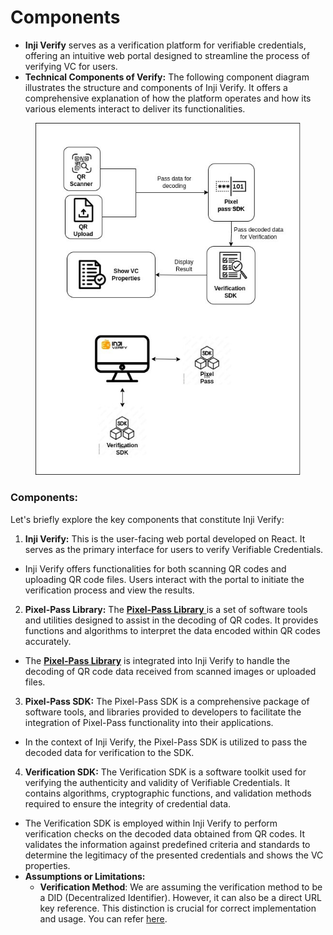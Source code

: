 # Components

* **Inji Verify** serves as a verification platform for verifiable credentials, offering an intuitive web portal designed to streamline the process of verifying VC for users.
* **Technical Components of Verify:** The following component diagram illustrates the structure and components of Inji Verify. It offers a comprehensive explanation of how the platform operates and how its various elements interact to deliver its functionalities.

<figure><img src="../../.gitbook/assets/Inji Verify Arch 2 (1).jpg" alt=""><figcaption></figcaption></figure>

### Components:

Let's briefly explore the key components that constitute Inji Verify:

1. **Inji Verify:** This is the user-facing web portal developed on React. It serves as the primary interface for users to verify Verifiable Credentials.

* Inji Verify offers functionalities for both scanning QR codes and uploading QR code files. Users interact with the portal to initiate the verification process and view the results.

2. **Pixel-Pass Library:** The [**Pixel-Pass Library** ](https://www.npmjs.com/package/@mosip/pixelpass/v/0.1.6)is a set of software tools and utilities designed to assist in the decoding of QR codes. It provides functions and algorithms to interpret the data encoded within QR codes accurately.&#x20;

* The [**Pixel-Pass Library**](https://www.npmjs.com/package/@mosip/pixelpass/v/0.1.6) is integrated into Inji Verify to handle the decoding of QR code data received from scanned images or uploaded files.

3. **Pixel-Pass SDK:** The Pixel-Pass SDK is a comprehensive package of software tools, and libraries provided to developers to facilitate the integration of Pixel-Pass functionality into their applications.&#x20;

* In the context of Inji Verify, the Pixel-Pass SDK is utilized to pass the decoded data for verification to the SDK.&#x20;

4. **Verification SDK:** The Verification SDK is a software toolkit used for verifying the authenticity and validity of Verifiable Credentials. It contains algorithms, cryptographic functions, and validation methods required to ensure the integrity of credential data.

* The Verification SDK is employed within Inji Verify to perform verification checks on the decoded data obtained from QR codes. It validates the information against predefined criteria and standards to determine the legitimacy of the presented credentials and shows the VC properties.
* **Assumptions or Limitations:**
  * **Verification Method**: We are assuming the verification method to be a DID (Decentralized Identifier). However, it can also be a direct URL key reference. This distinction is crucial for correct implementation and usage. You can refer [here](https://github.com/mosip/inji-verify/blob/c32f37b1df3c99fc9ecda12af573e73083e02111/inji-verify/src/utils/verification-utils.js#L7).

